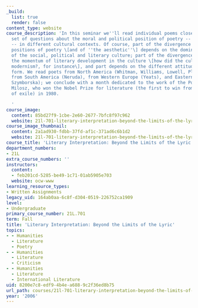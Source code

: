 ```yaml
---
_build:
  list: true
  render: false
content_type: website
course_description: 'In this seminar we''ll read individual poems closely within a
  set of questions about the moral and political position of poetry -- and of intellectuals
  -- in different cultural contexts. Of course, part of the divergence in the social
  positions of poetry \[and of ''the aesthetic''\] depends on the dominant paradigm
  of the social, political and literary culture; part of the divergence derives from
  the momentum of literary development in the culture \[how did the culture experience
  modernism?, for instance\], and part depends on the different attitudes toward traditional
  form. We read poets from North America (Whitman, Williams, Lowell, Plath, Bishop),
  from South America (Neruda), from Western Europe (Yeats), and Eastern Europe (Akhmatova,
  Szymborska); we conclude with a month dedicated to the work of the Polish poet Czeslaw
  Milosz, who won the Nobel Prize for literature (the first to win from a position
  of exile) in 1980.

  '
course_image:
  content: 85bd27f9-1cbe-2e60-2677-7bfc8f97c962
  website: 21l-701-literary-interpretation-beyond-the-limits-of-the-lyric-fall-2006
course_image_thumbnail:
  content: 2a1ad930-fdbb-37fd-af1c-371ad6c6b1d2
  website: 21l-701-literary-interpretation-beyond-the-limits-of-the-lyric-fall-2006
course_title: 'Literary Interpretation: Beyond the Limits of the Lyric'
department_numbers:
- 21L
extra_course_numbers: ''
instructors:
  content:
  - feb201cd-5285-be49-1c71-01ab5905e703
  website: ocw-www
learning_resource_types:
- Written Assignments
legacy_uid: 164ab0aa-6c8f-d304-0519-226752ca1909
level:
- Undergraduate
primary_course_number: 21L.701
term: Fall
title: 'Literary Interpretation: Beyond the Limits of the Lyric'
topics:
- - Humanities
  - Literature
  - Poetry
- - Humanities
  - Literature
  - Criticism
- - Humanities
  - Literature
  - International Literature
uid: 8200e7c8-edf9-4b4e-a688-9c2f36ed8b75
url_path: courses/21l-701-literary-interpretation-beyond-the-limits-of-the-lyric-fall-2006
year: '2006'
---
```

